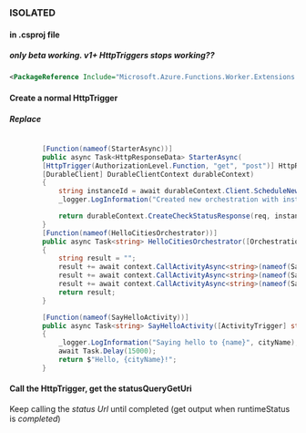 ### ISOLATED

#### in .csproj file

##### only beta working. v1+ HttpTriggers stops working??
```xml
<PackageReference Include="Microsoft.Azure.Functions.Worker.Extensions.DurableTask" Version="0.4.1-beta" />
``` 

#### Create a normal HttpTrigger

##### Replace

```csharp

        [Function(nameof(StarterAsync))]
        public async Task<HttpResponseData> StarterAsync(
        [HttpTrigger(AuthorizationLevel.Function, "get", "post")] HttpRequestData req,
        [DurableClient] DurableClientContext durableContext)
        {
            string instanceId = await durableContext.Client.ScheduleNewOrchestrationInstanceAsync(nameof(HelloCitiesOrchestrator));
            _logger.LogInformation("Created new orchestration with instance ID = {instanceId}", instanceId);

            return durableContext.CreateCheckStatusResponse(req, instanceId);
        }
        [Function(nameof(HelloCitiesOrchestrator))]
        public async Task<string> HelloCitiesOrchestrator([OrchestrationTrigger] TaskOrchestrationContext context)
        {
            string result = "";
            result += await context.CallActivityAsync<string>(nameof(SayHelloActivity), "Auckland") + " ";
            result += await context.CallActivityAsync<string>(nameof(SayHelloActivity), "London") + " ";
            result += await context.CallActivityAsync<string>(nameof(SayHelloActivity), "Seattle");
            return result;
        }

        [Function(nameof(SayHelloActivity))]
        public async Task<string> SayHelloActivity([ActivityTrigger] string cityName)
        {
            _logger.LogInformation("Saying hello to {name}", cityName);
            await Task.Delay(15000);
            return $"Hello, {cityName}!";
        }


```


#### Call the HttpTrigger, get the **statusQueryGetUri**

Keep calling the *status Url* until completed (get output when runtimeStatus is *completed*)